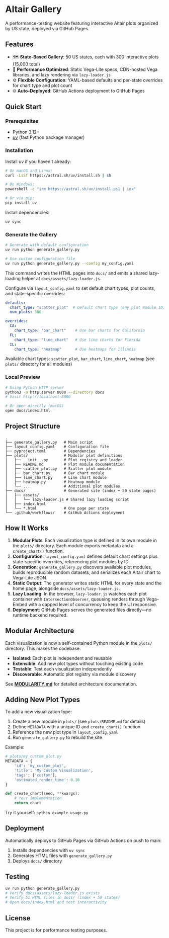 # Altair Gallery

A performance-testing website featuring interactive Altair plots organized by US state, deployed via GitHub Pages.

## Features

- 🗺️ **State-Based Gallery**: 50 US states, each with 300 interactive plots (15,000 total)
- 🚀 **Performance Optimized**: Static Vega-Lite specs, CDN-hosted Vega libraries, and lazy rendering via `lazy-loader.js`
- ⚙️ **Flexible Configuration**: YAML-based defaults and per-state overrides for chart type and plot count
- 🌐 **Auto-Deployed**: GitHub Actions deployment to GitHub Pages

## Quick Start

### Prerequisites

- Python 3.12+
- [uv](https://github.com/astral-sh/uv) (fast Python package manager)

### Installation

Install uv if you haven't already:

```bash
# On macOS and Linux:
curl -LsSf https://astral.sh/uv/install.sh | sh

# On Windows:
powershell -c "irm https://astral.sh/uv/install.ps1 | iex"

# Or via pip:
pip install uv
```

Install dependencies:

```bash
uv sync
```

### Generate the Gallery

```bash
# Generate with default configuration
uv run python generate_gallery.py

# Use custom configuration file
uv run python generate_gallery.py --config my_config.yaml
```

This command writes the HTML pages into `docs/` and emits a shared lazy-loading helper at `docs/assets/lazy-loader.js`.

Configure via `layout_config.yaml` to set default chart types, plot counts, and state-specific overrides:

```yaml
defaults:
  chart_type: "scatter_plot"  # Default chart type (any plot module ID)
  num_plots: 300

overrides:
  CA:
    chart_type: "bar_chart"    # Use bar charts for California
  FL:
    chart_type: "line_chart"   # Use line charts for Florida
  IL:
    chart_type: "heatmap"      # Use heatmaps for Illinois
```

Available chart types: `scatter_plot`, `bar_chart`, `line_chart`, `heatmap` (see `plots/` directory for all modules)

### Local Preview

```bash
# Using Python HTTP server
python3 -m http.server 8000 --directory docs
# Visit http://localhost:8000

# Or open directly (macOS)
open docs/index.html
```

## Project Structure

```
.
├── generate_gallery.py   # Main script
├── layout_config.yaml    # Configuration file
├── pyproject.toml        # Dependencies
├── plots/                # Modular plot definitions
│   ├── __init__.py       # Plot registry and loader
│   ├── README.md         # Plot module documentation
│   ├── scatter_plot.py   # Scatter plot module
│   ├── bar_chart.py      # Bar chart module
│   ├── line_chart.py     # Line chart module
│   ├── heatmap.py        # Heatmap module
│   └── ...               # Additional plot modules
├── docs/                 # Generated site (index + 50 state pages)
│   ├── assets/
│   │   └── lazy-loader.js # Shared lazy loading script
│   ├── index.html
│   └── *.html            # One page per state
└── .github/workflows/    # GitHub Actions deployment
```

## How It Works

1. **Modular Plots**: Each visualization type is defined in its own module in the `plots/` directory. Each module exports metadata and a `create_chart()` function.
2. **Configuration**: `layout_config.yaml` defines default chart settings plus state-specific overrides, referencing plot modules by ID.
3. **Generation**: `generate_gallery.py` discovers available plot modules, builds reproducible random datasets, and serializes each Altair chart to Vega-Lite JSON.
4. **Static Output**: The generator writes static HTML for every state and the home page, alongside `docs/assets/lazy-loader.js`.
5. **Lazy Loading**: In the browser, `lazy-loader.js` watches each plot container with `IntersectionObserver`, queueing renders through Vega-Embed with a capped level of concurrency to keep the UI responsive.
6. **Deployment**: GitHub Pages serves the generated files directly—no runtime backend required.

## Modular Architecture

Each visualization is now a self-contained Python module in the `plots/` directory. This makes the codebase:
- **Isolated**: Each plot is independent and reusable
- **Extensible**: Add new plot types without touching existing code
- **Testable**: Test each visualization independently
- **Discoverable**: Automatic plot registry via module discovery

See **[MODULARITY.md](MODULARITY.md)** for detailed architecture documentation.

## Adding New Plot Types

To add a new visualization type:

1. Create a new module in `plots/` (see `plots/README.md` for details)
2. Define `METADATA` with a unique ID and `create_chart()` function
3. Reference the new plot type in `layout_config.yaml`
4. Run `generate_gallery.py` to rebuild the site

Example:
```python
# plots/my_custom_plot.py
METADATA = {
    'id': 'my_custom_plot',
    'title': 'My Custom Visualization',
    'tags': ['custom'],
    'estimated_render_time': 0.10
}

def create_chart(seed, **kwargs):
    # Your implementation
    return chart
```

Try it yourself: `python example_usage.py`

## Deployment

Automatically deploys to GitHub Pages via GitHub Actions on push to main:
1. Installs dependencies with `uv sync`
2. Generates HTML files with `generate_gallery.py`
3. Deploys `docs/` directory

## Testing

```bash
uv run python generate_gallery.py
# Verify docs/assets/lazy-loader.js exists
# Verify 51 HTML files in docs/ (index + 50 states)
# Open docs/index.html and test interactivity
```

## License

This project is for performance testing purposes.
